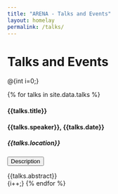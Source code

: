 ```yaml
---
title: "ARENA - Talks and Events"
layout: homelay
permalink: /talks/
---
```


# Talks and Events

@{int i=0;}

{% for talks in site.data.talks %}
<b><h4> {{talks.title}} </h4></b>
<h4>{{talks.speaker}},  {{talks.date}}</h4>
<h5> {{talks.location}} </h5>
<p>
<button class="btn btn-primary" type="button" data-toggle="collapse" data-target="#collapseExample_@i" aria-expanded="false" aria-controls="collapseExample_@i">
  Description
</button>
</p>
<div class="collapse" id="collapseExample_@i">
  <div class="card card-body">
    {{talks.abstract}}
  </div>
</div>
{i++;}
{% endfor %}
